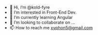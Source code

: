 - 👋 Hi, I’m @kold-fyre
- 👀 I’m interested in Front-End Dev.
- 🌱 I’m currently learning Angular
- 💞️ I’m looking to collaborate on ...
- 📫 How to reach me xyphon5@gmail.com

<!---
kold-fyre/kold-fyre is a ✨ special ✨ repository because its `README.md` (this file) appears on your GitHub profile.
You can click the Preview link to take a look at your changes.
--->
